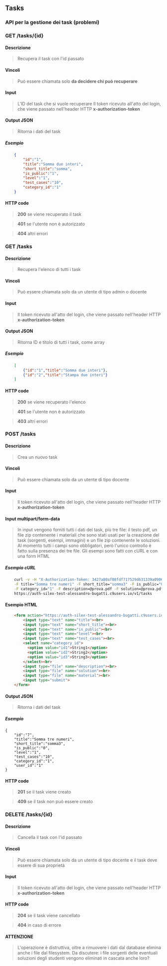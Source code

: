 ## Tasks

### API per la gestione dei task (problemi)

### GET /tasks/{id}
#### Descrizione
> Recupera il task con l'id passato
#### Vincoli
> Può essere chiamata solo **da decidere chi può recuperare**
#### Input 
> L'ID del task che si vuole recuperare
> Il token ricevuto all'atto del login, che viene passato nell'header HTTP **x-authorization-token**
#### Output JSON
> Ritorna i dati del task
##### Esempio

```json
    {
        "id":"1",
        "title":"Somma due interi",
        "short_title":"somma",
        "is_public":"1",
        "level":"1",
        "test_cases":"10",
        "category_id":"1"
    }
```

#### HTTP code
> **200** se viene recuperato il task

> **401** se l'utente non è autorizzato

> **404** altri errori


### GET /tasks
#### Descrizione
> Recupera l'elenco di tutti i task
#### Vincoli
> Può essere chiamata solo da un utente di tipo admin o docente
#### Input 
> Il token ricevuto all'atto del login, che viene passato nell'header HTTP **x-authorization-token**
#### Output JSON
> Ritorna ID e titolo di tutti i task, come array
##### Esempio

```json
    [
        {"id":"1","title":"Somma due interi"},
        {"id":"2","title":"Stampa due interi"}
    ]
```

#### HTTP code
> **200** se viene recuperato l'elenco

> **401** se l'utente non è autorizzato

> **403** altri errori



### POST /tasks
#### Descrizione
> Crea un nuovo task
#### Vincoli
> Può essere chiamata solo da un utente di tipo docente
#### Input 
> Il token ricevuto all'atto del login, che viene passato nell'header HTTP **x-authorization-token**
#### Input multipart/form-data
> In input vengono forniti tutti i dati del task, più tre file: il testo pdf, un file zip contenente i materiali che sono stati usati per la creazione del task (sorgenti, esempi, immagini) e un file zip contenente le soluzioni. 
Al momento tutti i campi sono obbligatori, però l'unico controllo è fatto sulla presenza dei tre file.
Gli esempi sono fatti con cURL e con una form HTML
##### Esempio cURL

```bash
    curl -v -H "X-Authorization-Token: 3427a80af08fdf717529d631339a090635acf72079712c12a8a0f2498c5f87da" \
    -F title="Somma tre numeri" -F short_title="somma3" -F is_public="0" -F level="1" -F test_cases="10" \
    -F category_id="1" -F description=@prova.pdf -F solution=@prova.pdf -F material=@prova.pdf \
    https://auth-silex-test-alessandro-bugatti.c9users.io/v1/tasks
```

#### Esempio HTML

```html
    <form action="https://auth-silex-test-alessandro-bugatti.c9users.io/tasks" enctype="multipart/form-data" method="post" >
        <input type="text" name="title"><br>
        <input type="text" name="short_title"><br>
        <input type="text" name="is_public"><br>
        <input type="text" name="level"><br>
        <input type="text" name="test_cases"><br>
        <select name="category_id">
          <option value="id1">String1</option>
          <option value="id2">String2</option>
          <option value="id3">String3</option>
        </select><br>
        <input type="file" name="description"><br>
        <input type="file" name="solution"><br>
        <input type="file" name="material"><br>
        <input type="submit">
    </form>
```

#### Output JSON
> Ritorna i dati del task
##### Esempio
    {
        "id":"7",
        "title":"Somma tre numeri",
        "short_title":"somma3",
        "is_public":"0",
        "level":"1",
        "test_cases":"10",
        "category_id":"1",
        "user_id":"1"
    }
#### HTTP code
> **201** se il task viene creato

> **409** se il task non può essere creato

### DELETE /tasks/{id}
#### Descrizione
> Cancella il task con l'id passato
#### Vincoli
> Può essere chiamata solo da un utente di tipo docente e il task deve essere di sua proprietà
#### Input 
> Il token ricevuto all'atto del login, che viene passato nell'header HTTP **x-authorization-token**
#### HTTP code
> **204** se il task viene cancellato

> **404** in caso di errore

#### ATTENZIONE
> L'operazione è distruttiva, oltre a rimuovere i dati dal database elimina anche i file dal filesystem.
Da discutere: i file sorgenti delle eventuali soluzioni degli studenti vengono eliminati in cascata anche loro?


